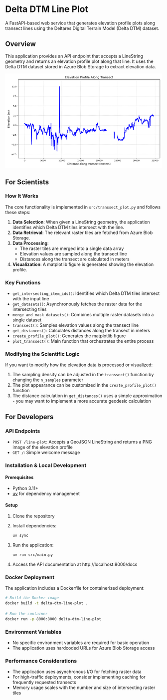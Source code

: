 # Delta DTM Line Plot

A FastAPI-based web service that generates elevation profile plots along transect lines using the Deltares Digital Terrain Model (Delta DTM) dataset.

## Overview

This application provides an API endpoint that accepts a LineString geometry and returns an elevation profile plot along that line. It uses the Delta DTM dataset stored in Azure Blob Storage to extract elevation data.

![Example Elevation Profile](./images/transect_plot.png)

## For Scientists

### How It Works

The core functionality is implemented in `src/transsect_plot.py` and follows these steps:

1. **Data Selection**: When given a LineString geometry, the application identifies which Delta DTM tiles intersect with the line.
2. **Data Retrieval**: The relevant raster tiles are fetched from Azure Blob Storage.
3. **Data Processing**: 
   - The raster tiles are merged into a single data array
   - Elevation values are sampled along the transect line
   - Distances along the transect are calculated in meters
4. **Visualization**: A matplotlib figure is generated showing the elevation profile.

### Key Functions

- `get_intersecting_item_ids()`: Identifies which Delta DTM tiles intersect with the input line
- `get_datasets()`: Asynchronously fetches the raster data for the intersecting tiles
- `merge_and_mask_datasets()`: Combines multiple raster datasets into a single dataset
- `transsect()`: Samples elevation values along the transect line
- `get_distances()`: Calculates distances along the transect in meters
- `create_profile_plot()`: Generates the matplotlib figure
- `plot_transsect()`: Main function that orchestrates the entire process

### Modifying the Scientific Logic

If you want to modify how the elevation data is processed or visualized:

1. The sampling density can be adjusted in the `transsect()` function by changing the `n_samples` parameter
2. The plot appearance can be customized in the `create_profile_plot()` function
3. The distance calculation in `get_distances()` uses a simple approximation - you may want to implement a more accurate geodesic calculation

## For Developers

### API Endpoints

- `POST /line-plot`: Accepts a GeoJSON LineString and returns a PNG image of the elevation profile
- `GET /`: Simple welcome message

### Installation & Local Development

#### Prerequisites

- Python 3.11+
- [uv](https://github.com/astral-sh/uv) for dependency management

#### Setup

1. Clone the repository

2. Install dependencies:
   ```bash
   uv sync
   ```
3. Run the application:
   ```bash
   uv run src/main.py
   ```
4. Access the API documentation at http://localhost:8000/docs

### Docker Deployment

The application includes a Dockerfile for containerized deployment:

```bash
# Build the Docker image
docker build -t delta-dtm-line-plot .

# Run the container
docker run -p 8000:8000 delta-dtm-line-plot
```

### Environment Variables

- No specific environment variables are required for basic operation
- The application uses hardcoded URLs for Azure Blob Storage access

### Performance Considerations

- The application uses asynchronous I/O for fetching raster data
- For high-traffic deployments, consider implementing caching for frequently requested transects
- Memory usage scales with the number and size of intersecting raster tiles

